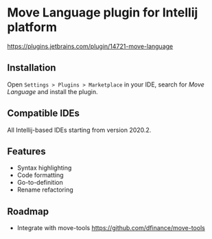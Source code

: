 # Move Language plugin for Intellij platform

https://plugins.jetbrains.com/plugin/14721-move-language

## Installation

Open `Settings > Plugins > Marketplace` in your IDE, search for _Move Language_ and install the plugin. 

## Compatible IDEs

All Intellij-based IDEs starting from version 2020.2. 

## Features

* Syntax highlighting
* Code formatting
* Go-to-definition
* Rename refactoring

## Roadmap

* Integrate with move-tools https://github.com/dfinance/move-tools

